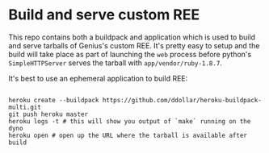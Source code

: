 # Build and serve custom REE

This repo contains both a buildpack and application which is used to build and
serve tarballs of Genius's custom REE. It's pretty easy to setup and the build
will take place as part of launching the `web` process before python's
`SimpleHTTPServer` serves the tarball with `app/vendor/ruby-1.8.7`.

It's best to use an ephemeral application to build REE:

```shell

heroku create --buildpack https://github.com/ddollar/heroku-buildpack-multi.git
git push heroku master
heroku logs -t # this will show you output of `make` running on the dyno
heroku open # open up the URL where the tarball is available after build
```



